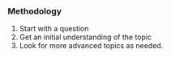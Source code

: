 ### Methodology
1. Start with a question
2. Get an initial understanding of the topic
3. Look for more advanced topics as needed.
